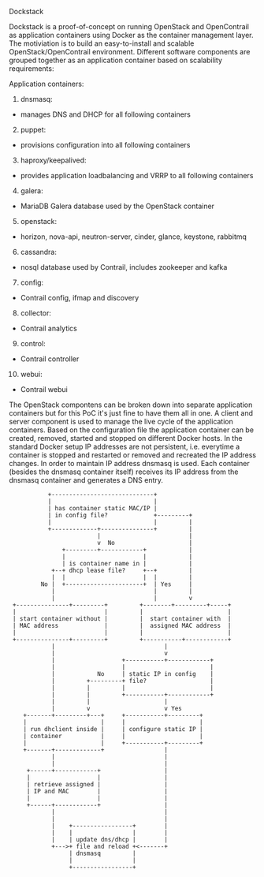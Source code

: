 Dockstack

Dockstack is a proof-of-concept on running OpenStack and OpenContrail as application containers using Docker as the container management layer.
The motiviation is to build an easy-to-install and scalable OpenStack/OpenContrail environment.
Different software components are grouped together as an application container based on scalability requirements:

Application containers:

1. dnsmasq:
 - manages DNS and DHCP for all following containers

2. puppet:
 - provisions configuration into all following containers

3. haproxy/keepalived:
 - provides application loadbalancing and VRRP to all following containers

4. galera:
 - MariaDB Galera database used by the OpenStack container

5. openstack:
 - horizon, nova-api, neutron-server, cinder, glance, keystone, rabbitmq

6. cassandra:
 - nosql database used by Contrail, includes zookeeper and kafka

7. config:
 - Contrail config, ifmap and discovery

8. collector:
 - Contrail analytics

9. control:
 - Contrail controller 

10. webui:
 - Contrail webui

The OpenStack compontens can be broken down into separate application containers but for this PoC it's just fine to have them all in one.
A client and server component is used to manage the live cycle of the application containers. Based on the configuration file the application
container can be created, removed, started and stopped on different Docker hosts.
In the standard Docker setup IP addresses are not persistent, i.e. everytime a container is stopped and restarted or removed and recreated the IP address
changes. In order to maintain IP address dnsmasq is used. Each container (besides the dnsmasq container itself) receives its IP address from the dnsmasq
container and generates a DNS entry.

               +-----------------------------+                
               |                             |                
               | has container static MAC/IP |                
               | in config file?             +---------+      
               |                             |         |      
               +-------------+---------------+         |      
                             |                         |      
                             v  No                     |      
                   +---------+------------+            |      
                   |                      |            |      
                   | is container name in |            |      
                +--+ dhcp lease file?     +--+         |      
                |  |                      |  |         |      
             No |  +----------------------+  | Yes     |      
                |                            |         |      
                |                            |         v      
     +---------------+---------+         +--------+---------+-----+
     |                         |         |                        |
     | start container without |         |  start container with  |
     | MAC address             |         |  assigned MAC address  |
     |                         |         |                        |
     +---------------+---------+         +-----------+------------+
                |                               |             
                |                               v             
                |                   +-----------+------------+
                |                   |                        |
                |            No     | static IP in config    |
                |         +---------+ file?                  |
                |         |         |                        |
                |         |         +-----------+------------+
                |         |                     |             
                |         v                     v Yes         
        +-------+---------+---+     +-----------+---------+   
        |                     |     |                     |   
        | run dhclient inside |     | configure static IP |   
        | container           |     |                     |   
        |                     |     +-----------+---------+   
        +-------+-------------+                 |             
                |                               |             
                |                               |             
         +------+------------+                  |             
         |                   |                  |             
         | retrieve assigned |                  |             
         | IP and MAC        |                  |             
         |                   |                  |             
         +------+------------+                  |             
                |                               |             
                |                               |             
                |    +-----------------+        |             
                |    |                 |        |             
                |    | update dns/dhcp |        |             
                +--->+ file and reload +<-------+             
                     | dnsmasq         |                      
                     |                 |                      
                     +-----------------+                      
 
